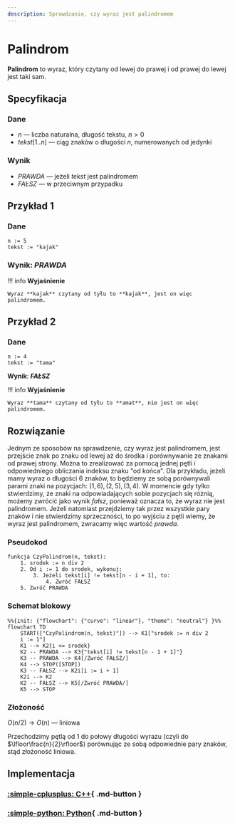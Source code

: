 ```yaml
---
description: Sprawdzanie, czy wyraz jest palindromem
---
```


# Palindrom

**Palindrom** to wyraz, który czytany od lewej do prawej i od prawej do lewej jest taki sam.

## Specyfikacja

### Dane

* $n$ — liczba naturalna, długość tekstu, $n > 0$
* $tekst[1..n]$ — ciąg znaków o długości $n$, numerowanych od jedynki

### Wynik

* $PRAWDA$ — jeżeli *tekst* jest palindromem
* $FAŁSZ$ — w przeciwnym przypadku

## Przykład 1

### Dane

```
n := 5
tekst := "kajak"
```

### Wynik: ***PRAWDA***

!!! info
	**Wyjaśnienie**
	
	Wyraz **kajak** czytany od tyłu to **kajak**, jest on więc palindromem.

## Przykład 2

### Dane

```
n := 4
tekst := "tama"
```

**Wynik**: ***FAŁSZ***

!!! info
	**Wyjaśnienie**
	
	Wyraz **tama** czytany od tyłu to **amat**, nie jest on więc palindromem.

## Rozwiązanie

Jednym ze sposobów na sprawdzenie, czy wyraz jest palindromem, jest przejście znak po znaku od lewej aż do środka i porównywanie ze znakami od prawej strony. Można to zrealizować za pomocą jednej pętli i odpowiedniego obliczania indeksu znaku "od końca". Dla przykładu, jeżeli mamy wyraz o długości $6$ znaków, to będziemy ze sobą porównywali parami znaki na pozycjach: $(1, 6), (2, 5), (3, 4)$. W momencie gdy tylko stwierdzimy, że znaki na odpowiadających sobie pozycjach się różnią, możemy zwrócić jako wynik *fałsz*, ponieważ oznacza to, że wyraz nie jest palindromem. Jeżeli natomiast przejdziemy tak przez wszystkie pary znaków i nie stwierdzimy sprzeczności, to po wyjściu z pętli wiemy, że wyraz jest palindromem, zwracamy więc wartość *prawda*.

### Pseudokod

```
funkcja CzyPalindrom(n, tekst):
    1. srodek := n div 2
    2. Od i := 1 do srodek, wykonuj:
        3. Jeżeli tekst[i] != tekst[n - i + 1], to:
            4. Zwróć FAŁSZ
    5. Zwróć PRAWDA
```

### Schemat blokowy

```mermaid
%%{init: {"flowchart": {"curve": "linear"}, "theme": "neutral"} }%%
flowchart TD
	START(["CzyPalindrom(n, tekst)"]) --> K1["srodek := n div 2
	i := 1"]
	K1 --> K2{i <= srodek}
	K2 -- PRAWDA --> K3{"tekst[i] != tekst[n - 1 + 1]"}
	K3 -- PRAWDA --> K4[/Zwróć FAŁSZ/]
	K4 --> STOP([STOP])
	K3 -- FAŁSZ --> K2i[i := i + 1]
	K2i --> K2
	K2 -- FAŁSZ --> K5[/Zwróć PRAWDA/]
	K5 --> STOP
```

### Złożoność

$O(n/2)\to O(n)$ — liniowa

Przechodzimy pętlą od $1$ do połowy długości wyrazu (czyli do $\lfloor\frac{n}{2}\rfloor$) porównując ze sobą odpowiednie pary znaków, stąd złożoność liniowa.

## Implementacja

### [:simple-cplusplus: C++](../../programming/c++/algorithms/text/palindrome.md){ .md-button }

### [:simple-python: Python](../../programming/python/algorithms/text/palindrome.md){ .md-button }
